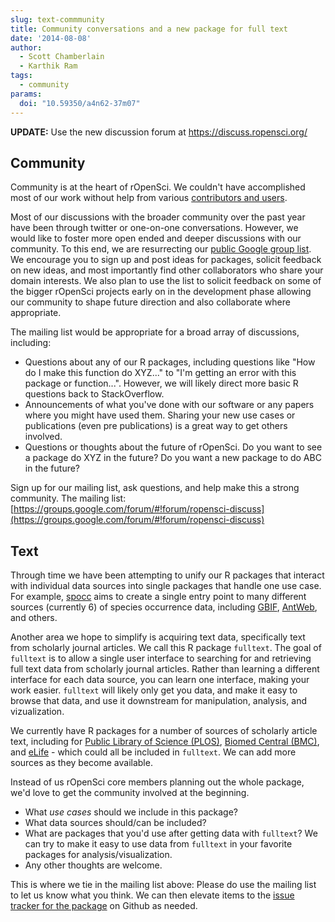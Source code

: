 ```yaml
---
slug: text-commmunity
title: Community conversations and a new package for full text
date: '2014-08-08'
author:
  - Scott Chamberlain
  - Karthik Ram
tags:
  - community
params:
  doi: "10.59350/a4n62-37m07"
---
```


__UPDATE:__ Use the new discussion forum at https://discuss.ropensci.org/

## Community

Community is at the heart of rOpenSci. We couldn't have accomplished most of our work without help from various [contributors and users](/community/#community).

Most of our discussions with the broader community over the past year have been through twitter or one-on-one conversations. However, we would like to foster more open ended and deeper discussions with our community. To this end, we are resurrecting our [public Google group list](https://groups.google.com/forum/#!forum/ropensci-discuss). We encourage you to sign up and post ideas for packages, solicit feedback on new ideas, and most importantly find other collaborators who share your domain interests. We also plan to use the list to solicit feedback on some of the bigger rOpenSci projects early on in the development phase allowing our community to shape future direction and also collaborate where appropriate.

The mailing list would be appropriate for a broad array of discussions, including:

* Questions about any of our R packages, including questions like "How do I make this function do XYZ..." to "I'm getting an error with this package or function...". However, we will likely direct more basic R questions back to StackOverflow.
* Announcements of what you've done with our software or any papers where you might have used them. Sharing your new use cases or publications (even pre publications) is a great way to get others involved.
* Questions or thoughts about the future of rOpenSci. Do you want to see a package do XYZ in the future? Do you want a new package to do ABC in the future?

Sign up for our mailing list, ask questions, and help make this a strong community. The mailing list: [https://groups.google.com/forum/#!forum/ropensci-discuss](https://groups.google.com/forum/#!forum/ropensci-discuss)

## Text

Through time we have been attempting to unify our R packages that interact with individual data sources into single packages that handle one use case. For example, [spocc](https://github.com/ropensci/spocc) aims to create a single entry point to many different sources (currently 6) of species occurrence data, including [GBIF](https://www.gbif.org/), [AntWeb](https://www.antweb.org/), and others.

Another area we hope to simplify is acquiring text data, specifically text from scholarly journal articles. We call this R package `fulltext`. The goal of `fulltext` is to allow a single user interface to searching for and retrieving full text data from scholarly journal articles. Rather than learning a different interface for each data source, you can learn one interface, making your work easier. `fulltext` will likely only get you data, and make it easy to browse that data, and use it downstream for manipulation, analysis, and vizualization.

We currently have R packages for a number of sources of scholarly article text, including for [Public Library of Science (PLOS)](https://github.com/ropensci/rplos), [Biomed Central (BMC)](https://github.com/ropensci/bmc), and [ eLife](https://github.com/ropensci/elife) - which could all be included in `fulltext`. We can add more sources as they become available.

Instead of us rOpenSci core members planning out the whole package, we'd love to get the community involved at the beginning.


* What _use cases_ should we include in this package?
* What data sources should/can be included?
* What are packages that you'd use after getting data with `fulltext`? We can try to make it easy to use data from `fulltext` in your favorite packages for analysis/visualization.
* Any other thoughts are welcome.

This is where we tie in the mailing list above: Please do use the mailing list to let us know what you think. We can then elevate items to the [issue tracker for the package](https://github.com/ropensci/fulltext/issues) on Github as needed.
